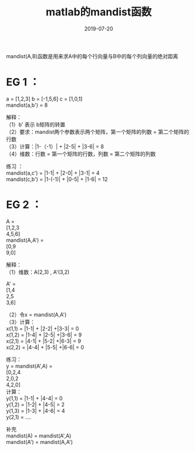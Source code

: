 ﻿---
layout: post
title: matlab的mandist函数
category: others
date: 2019-07-20
---

mandist(A,B)函数是用来求A中的每个行向量与B中的每个列向量的绝对距离

# EG 1 ：
a = [1,2,3]    b = [-1,5,6]    c = [1,0,1]\
mandist(a,b') = 8

解释：\
（1）b' 表示 b矩阵的转置\
（2）要求：mandist两个参数表示两个矩阵，第一个矩阵的列数 = 第二个矩阵的行数\
（3）计算：|1-（-1）| + |2-5| + |3-6| = 8\
（4）维数：行数 = 第一个矩阵的行数，列数 = 第二个矩阵的列数

练习 ：\
mandist(a,c') = |1-1| + |2-0| + |3-1| = 4\
mandist(c,b') = |1-(-1)| + |0-5| + |1-6| = 12

# EG 2 ：
A = \
[1,2,3\
4,5,6]\
mandist(A,A') =\
[0,9\
9,0]

解释：\
（1）维数：A(2,3) , A'(3,2) 

A' = \
[1,4\
2,5\
3,6]

（2）令x = mandist(A,A')\
（3）计算：\
x(1,1) = |1-1| + |2-2| +|3-3| = 0\
x(1,2) = |1-4| + |2-5| +|3-6| = 9\
x(2,1) = |4-1| + |5-2| +|6-3| = 9\
x(2,2) = |4-4| + |5-5| +|6-6| = 0

练习：\
y = mandist(A',A) = \
[0,2,4\
2,0,2\
4,2,0]\
计算：\
y(1,1) = |1-1| + |4-4| = 0\
y(1,2) = |1-2| + |4-5| = 2\
y(1,3) = |1-3| + |4-6| = 4\
y(2,1) = ....

补充\
mandist(A) = mandist(A',A)\
mandist(A') = mandist(A,A')




